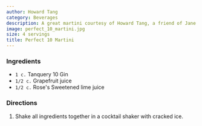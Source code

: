 ```yaml
---
author: Howard Tang
category: Beverages
description: A great martini courtesy of Howard Tang, a friend of Jane's.
image: perfect_10_martini.jpg
size: 4 servings
title: Perfect 10 Martini
---
```


### Ingredients

* `1 c.` Tanquery 10 Gin
* `1/2 c.` Grapefruit juice
* `1/2 c.` Rose's Sweetened lime juice

### Directions

1. Shake all ingredients together in a cocktail shaker with cracked ice.